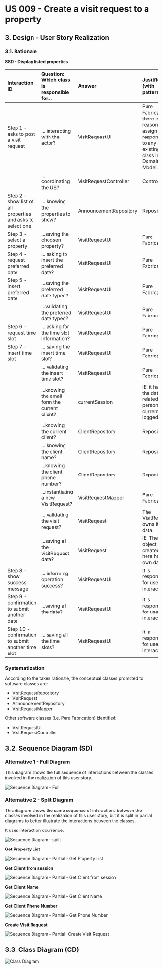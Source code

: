 # US 009 - Create a visit request to a property

## 3. Design - User Story Realization 

### 3.1. Rationale

**SSD - Display listed properties**

| Interaction ID                                               | Question: Which class is responsible for...    | Answer                 | Justification (with patterns)                                                                                 |
|:-------------------------------------------------------------|:-----------------------------------------------|:-----------------------|:--------------------------------------------------------------------------------------------------------------|
| Step 1 -  asks to post a visit request                       | 	... interacting with the actor?               | VisitRequestUI         | Pure Fabrication: there is no reason to assign this responsibility to any existing class in the Domain Model. |
| 			  		                                                      | 	... coordinating the US?                      | VisitRequestController | Controller                                                                                                    |
| Step 2 -  show list of all properties and asks to select one | 		... knowing the properties to show?	  	      | AnnouncementRepository | Repository                                                                                                    |
| Step 3 - select a property    		                             | 	...saving the choosen property?               | VisitRequestUI         | Pure Fabrication                                                                                              |
| Step 4 - request preferred date                              | 		... asking to insert the preferred date?	  	 | VisitRequestUI         | Pure Fabrication                                                                                              |
 | Step 5 -  insert preferred date   		                         | 	...saving the preferred date typed?           | VisitRequestUI         | Pure Fabrication                                                                                              |
| 		                                                           | 	...validating the preferred date typed?       | VisitRequestUI         | Pure Fabrication                                                                                              |
| Step 6 - request time slot                                   | ... asking for the time slot information?      | VisitRequestUI         | Pure Fabrication                                                                                              |
| Step 7 - insert time slot		  		                              | 	... saving the insert time slot?              | VisitRequestUI         | Pure Fabrication                                                                                              | 
| 	  		                                                        | 	... validating the insert time slot?          | VisitRequestUI         | Pure Fabrication                                                                                              | 
|                                                              | 	...knowing the email form the current client? | currentSession         | IE: it has all the data related to the person current logged in                                               | 
|                                                              | 	...knowing the current client?                | ClientRepository       | Repository                                                                                                    | 
| 			  		                                                      | 	... knowing the client name?                  | ClientRepository       | Repository                                                                                                    |
|                                                              | 	...knowing the client phone number?           | ClientRepository       | Repository                                                                                                    |
|                                                              | 	...instantiating a new VisitRequest?          | VisitRequestMapper     | Pure Fabrication                                                                                              | 
| 			  		                                                      | 	... validating the visit request?             | VisitRequest           | The VisitRequest owns its data.                                                                               |
|                                                              | 	...saving all the visitRequest data?          | VisitRequest           | IE: The object created in here has its own data.                                                              |
| Step 8 - show success message                                | ... informing operation success?               | VisitRequestUI         | It is responsible for user interactions.                                                                      |
| Step 9 - confirmation to submit another date                 | 	...saving all the date?                       | VisitRequestUI         | It is responsible for user interactions.                                              |
| Step 10 - confirmation to submit another time slot               | ... saving all the time slots?                 | VisitRequestUI         | It is responsible for user interactions.                                                                      |




### Systematization ##

According to the taken rationale, the conceptual classes promoted to software classes are:

 * VisitRequestRepository 
 * VisitRequest
 * AnnouncementRepository
 * VisitRequestMapper

Other software classes (i.e. Pure Fabrication) identified:
 * VisitRequestUI
 * VisitRequestController


## 3.2. Sequence Diagram (SD)

### Alternative 1 - Full Diagram

This diagram shows the full sequence of interactions between the classes involved in the realization of this user story.

![Sequence Diagram - Full](svg/us009-sequence-diagram-full-A.svg)

### Alternative 2 - Split Diagram

This diagram shows the same sequence of interactions between the classes involved in the realization of this user story, but it is split in partial diagrams to better illustrate the interactions between the classes.

It uses interaction ocurrence.

![Sequence Diagram - split](svg/us009-sequence-diagram-split.svg)

**Get Property List**

![Sequence Diagram - Partial - Get Property List](svg/us009-sequence-diagram-partial-get-property-list.svg)

**Get Client from session**

![Sequence Diagram - Partial - Get Client from session](svg/us009-sequence-diagram-partial-get-client-from-session.svg)

**Get Client Name**

![Sequence Diagram - Partial - Get Client Name](svg/us009-sequence-diagram-partial-get-client-name.svg)

**Get Client Phone Number**

![Sequence Diagram - Partial - Get Phone Number](svg/us009-sequence-diagram-partial-get-client-phoneNumber.svg)

**Create Visit Request**

![Sequence Diagram - Partial -Create Visit Request](svg/us009-sequence-diagram-partial-create-visit-request.svg)







## 3.3. Class Diagram (CD)

![Class Diagram](svg/us009-class-diagram.svg)
